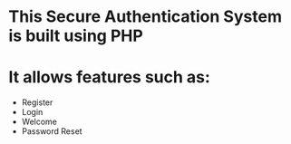 # This Secure Authentication System is built using PHP
# It allows features such as:
  - Register
  - Login
  - Welcome
  - Password Reset
